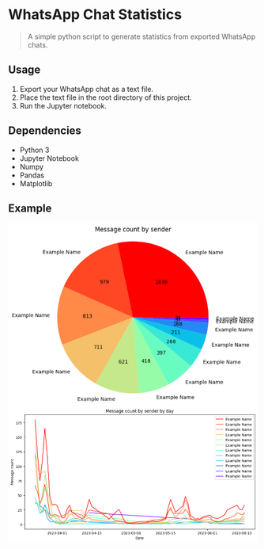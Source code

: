 # WhatsApp Chat Statistics

> A simple python script to generate statistics from exported WhatsApp chats.

## Usage

1. Export your WhatsApp chat as a text file.
2. Place the text file in the root directory of this project.
3. Run the Jupyter notebook.

## Dependencies

- Python 3
- Jupyter Notebook
- Numpy
- Pandas
- Matplotlib

## Example

![Message count by sender](docs/message-count-by-sender.png)
![Message count by sender by day](docs/message-count-by-sender-by-day.png)
